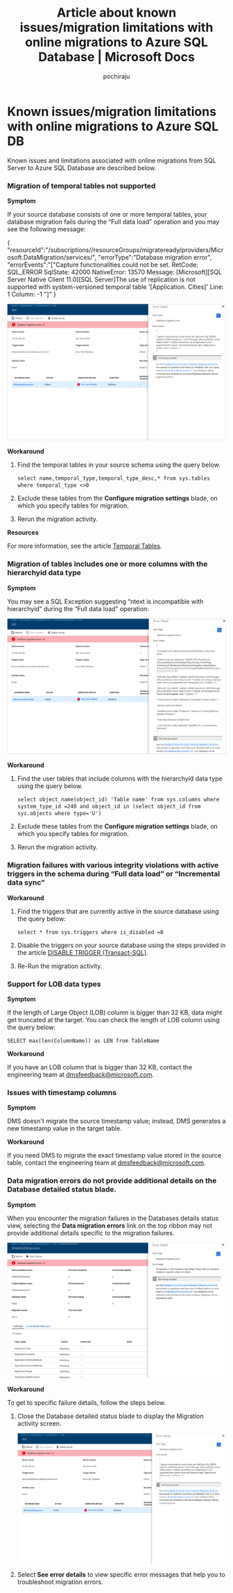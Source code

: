 ﻿---
title: Article about known issues/migration limitations with online migrations to Azure SQL Database | Microsoft Docs
description: Learn about known issues/migration limitations with online migrations to Azure SQL Database.
services: database-migration
author: pochiraju
ms.author: rajpo
manager: 
ms.reviewer: 
ms.service: database-migration
ms.workload: data-services
ms.custom: mvc
ms.topic: article
ms.date: 10/09/2018
---

# Known issues/migration limitations with online migrations to Azure SQL DB

Known issues and limitations associated with online migrations from SQL Server to Azure SQL Database are described below.

### Migration of temporal tables not supported

**Symptom**

If your source database consists of one or more temporal tables, your database migration fails during the “Full data load” operation and you may see the following message:

{ "resourceId":"/subscriptions/<subscription id>/resourceGroups/migrateready/providers/Microsoft.DataMigration/services/<DMS Service name>", "errorType":"Database migration error", "errorEvents":"["Capture functionalities could not be set. RetCode: SQL_ERROR SqlState: 42000 NativeError: 13570 Message: [Microsoft][SQL Server Native Client 11.0][SQL Server]The use of replication is not supported with system-versioned temporal table '[Application. Cities]' Line: 1 Column: -1 "]" }
 
 ![Temporal table errors example](media\known-issues-azure-sql-online\dms-temporal-tables-errors.png)

**Workaround**

1. Find the temporal tables in your source schema using the query below.
     ``` 
     select name,temporal_type,temporal_type_desc,* from sys.tables where temporal_type <>0
     ```
2. Exclude these tables from the **Configure migration settings** blade, on which you specify tables for migration.

3. Rerun the migration activity.

**Resources**

For more information, see the article [Temporal Tables](https://docs.microsoft.com/sql/relational-databases/tables/temporal-tables?view=sql-server-2017).
 
### Migration of tables includes one or more columns with the hierarchyid data type

**Symptom**

You may see a SQL Exception suggesting “ntext is incompatible with hierarchyid” during the “Full data load” operation:
     
![hierarchyid errors example](media\known-issues-azure-sql-online\dms-hierarchyid-errors.png)

**Workaround**

1. Find the user tables that include columns with the hierarchyid data type using the query below.

      ``` 
      select object_name(object_id) 'Table name' from sys.columns where system_type_id =240 and object_id in (select object_id from sys.objects where type='U')
      ``` 

 2.	Exclude these tables from the **Configure migration settings** blade, on which you specify tables for migration.

 3.	Rerun the migration activity.

### Migration failures with various integrity violations with active triggers in the schema during “Full data load” or “Incremental data sync”

**Workaround**
1. Find the triggers that are currently active in the source database using the query below:
     ```
     select * from sys.triggers where is_disabled =0
     ```
2. Disable the triggers on your source database using the steps provided in the article [DISABLE TRIGGER (Transact-SQL)](https://docs.microsoft.com/sql/t-sql/statements/disable-trigger-transact-sql?view=sql-server-2017).

3. Re-Run the migration activity.

### Support for LOB data types

**Symptom**

If the length of Large Object (LOB) column is bigger than 32 KB, data might get truncated at the target. You can check the length of LOB column using the query below: 

``` 
SELECT max(len(ColumnName)) as LEN from TableName
```

**Workaround**

If you have an LOB column that is bigger than 32 KB, contact the engineering team at [dmsfeedback@microsoft.com](mailto:dmsfeedback@microsoft.com).

### Issues with timestamp columns

**Symptom**

DMS doesn't migrate the source timestamp value; instead, DMS generates a new timestamp value in the target table.

**Workaround**

If you need DMS to migrate the exact timestamp value stored in the source table, contact the engineering team at [dmsfeedback@microsoft.com](mailto:dmsfeedback@microsoft.com).

### Data migration errors do not provide additional details on the Database detailed status blade.

**Symptom**

When you encounter the migration failures in the Databases details status view, selecting the **Data migration errors** link on the top ribbon may not provide  additional details specific to the migration failures.

![data migration errors no details example](media\known-issues-azure-sql-online\dms-data-migration-errors-no-details.png)

**Workaround**

To get to specific failure details, follow the steps below.

1. Close the Database detailed status blade to display the Migration activity screen.

     ![migration activity screen](media\known-issues-azure-sql-online\dms-migration-activity-screen.png)

2. Select **See error details** to view specific error messages that help you to troubleshoot migration errors.
